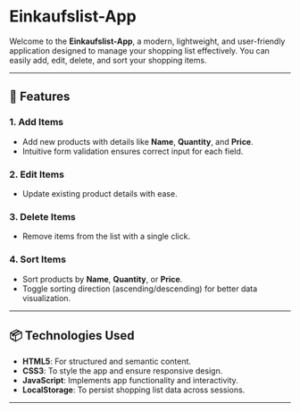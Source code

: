 # Einkaufslist-App

Welcome to the **Einkaufslist-App**, a modern, lightweight, and user-friendly application designed to manage your shopping list effectively. You can easily add, edit, delete, and sort your shopping items.


---

## 🚀 Features

### 1. Add Items
- Add new products with details like **Name**, **Quantity**, and **Price**.
- Intuitive form validation ensures correct input for each field.

### 2. Edit Items
- Update existing product details with ease.

### 3. Delete Items
- Remove items from the list with a single click.

### 4. Sort Items
- Sort products by **Name**, **Quantity**, or **Price**.
- Toggle sorting direction (ascending/descending) for better data visualization.

---


## 📦 Technologies Used

- **HTML5**: For structured and semantic content.
- **CSS3**: To style the app and ensure responsive design.
- **JavaScript**: Implements app functionality and interactivity.
- **LocalStorage**: To persist shopping list data across sessions.

---

